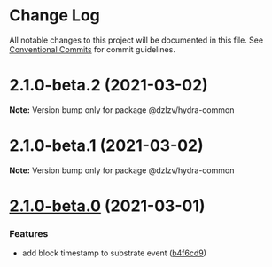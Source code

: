 # Change Log

All notable changes to this project will be documented in this file.
See [Conventional Commits](https://conventionalcommits.org) for commit guidelines.

# 2.1.0-beta.2 (2021-03-02)

**Note:** Version bump only for package @dzlzv/hydra-common





# 2.1.0-beta.1 (2021-03-02)

**Note:** Version bump only for package @dzlzv/hydra-common





# [2.1.0-beta.0](https://github.com/dzhelezov/hydra/compare/v0.1.2...v2.1.0-beta.0) (2021-03-01)


### Features

* add block timestamp to substrate event ([b4f6cd9](https://github.com/dzhelezov/hydra/commit/b4f6cd95aec8f78f6e442a190e7d92ba49753a57))
